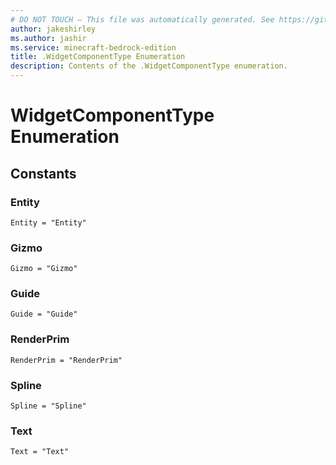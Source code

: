 ```yaml
---
# DO NOT TOUCH — This file was automatically generated. See https://github.com/mojang/minecraftapidocsgenerator to modify descriptions, examples, etc.
author: jakeshirley
ms.author: jashir
ms.service: minecraft-bedrock-edition
title: .WidgetComponentType Enumeration
description: Contents of the .WidgetComponentType enumeration.
---
```

# WidgetComponentType Enumeration

## Constants
### **Entity**
`Entity = "Entity"`
### **Gizmo**
`Gizmo = "Gizmo"`
### **Guide**
`Guide = "Guide"`
### **RenderPrim**
`RenderPrim = "RenderPrim"`
### **Spline**
`Spline = "Spline"`
### **Text**
`Text = "Text"`
